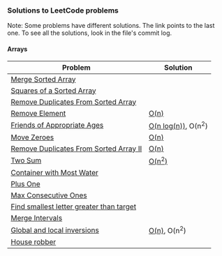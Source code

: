 ### Solutions to LeetCode problems

Note: Some problems have different solutions. The link points to the last one. To see all the solutions, look in the file's commit log.

#### Arrays
|Problem|Solution|
|-----|----|
|[Merge Sorted Array]||
|[Squares of a Sorted Array]||
|[Remove Duplicates From Sorted Array]||
|[Remove Element]|[O(n)](src/RemoveElement.java)|
|[Friends of Appropriate Ages]|[O(n log(n))](src/FriendsOfAppropriateAges.java), O(n<sup>2</sup>)|
|[Move Zeroes]|[O(n)](src/MoveZeroes.java)|
|[Remove Duplicates From Sorted Array II]|[O(n)](src/RemoveDuplicatesFromSortedArrayII.java)|
|[Two Sum]|[O(n<sup>2</sup>)](src/TwoSum.java)|
|[Container with Most Water]||
|[Plus One]||
|[Max Consecutive Ones]||
|[Find smallest letter greater than target]||
|[Merge Intervals]||
|[Global and local inversions]|[O(n)](src/GlobalAndLocalInversions.java), O(n<sup>2</sup>)|
|[House robber]||



<!-- Links to LeetCode Problems -->
[Merge Sorted Array]: https://leetcode.com/problems/merge-sorted-array/
[Squares of a Sorted Array]: https://leetcode.com/problems/squares-of-a-sorted-array/
[Remove Duplicates From Sorted Array]: https://leetcode.com/problems/remove-duplicates-from-sorted-array/
[Remove Element]: https://leetcode.com/problems/remove-element/
[Friends of Appropriate Ages]: https://leetcode.com/problems/friends-of-appropriate-ages/
[Move Zeroes]: https://leetcode.com/problems/move-zeroes/
[Remove Duplicates From Sorted Array II]: https://leetcode.com/problems/remove-duplicates-from-sorted-array-ii
[Two Sum]: https://leetcode.com/problems/two-sum/
[Container with Most Water]: https://leetcode.com/problems/container-with-most-water/
[Plus One]: https://leetcode.com/problems/plus-one/
[Max Consecutive Ones]: https://leetcode.com/problems/max-consecutive-ones/
[Find smallest letter greater than target]: https://leetcode.com/problems/find-smallest-letter-greater-than-target/
[Merge Intervals]: https://leetcode.com/problems/merge-intervals/
[Global and local inversions]: https://leetcode.com/problems/global-and-local-inversions/
[House robber]: https://leetcode.com/problems/house-robber/

[Reverse String]: https://leetcode.com/problems/reverse-string/
[String to Integer]: https://leetcode.com/problems/string-to-integer-atoi/
[Di String Match]: https://leetcode.com/problems/di-string-match/
[Decode String]: https://leetcode.com/problems/decode-string/
[Remove all Adjacent Duplicates in String II]: https://leetcode.com/problems/remove-all-adjacent-duplicates-in-string-ii/
[String Compression]: https://leetcode.com/problems/string-compression/

